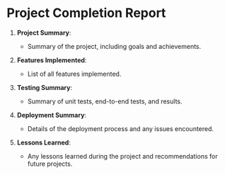 # Project Completion Report

1. **Project Summary**:
   - Summary of the project, including goals and achievements.

2. **Features Implemented**:
   - List of all features implemented.

3. **Testing Summary**:
   - Summary of unit tests, end-to-end tests, and results.

4. **Deployment Summary**:
   - Details of the deployment process and any issues encountered.

5. **Lessons Learned**:
   - Any lessons learned during the project and recommendations for future projects.